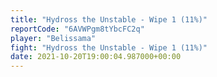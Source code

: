```yaml
---
title: "Hydross the Unstable - Wipe 1 (11%)"
reportCode: "6AVWPgm8tYbcFC2q"
player: "Belissama"
fight: "Hydross the Unstable - Wipe 1 (11%)"
date: 2021-10-20T19:00:04.987000+00:00
---
```

